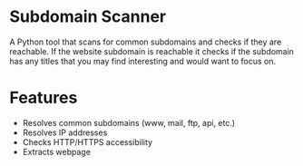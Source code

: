# Subdomain Scanner

A Python tool that scans for common subdomains and checks if they are reachable.
If the website subdomain is reachable it checks if the subdomain has any titles
that you may find interesting and would want to focus on.

# Features
- Resolves common subdomains (www, mail, ftp, api, etc.)
- Resolves IP addresses
- Checks HTTP/HTTPS accessibility
- Extracts webpage <title> if found
  
## Requirements
- Python 3.x
- requests library
```bash
pip install -r requirements.txt
```

## Usage
Run the scanner against a domain:
```bash
python subdomain_scanner.py example.com 
[+] Found: www.example.com -> 93.184.216.34
     Title: Example Domain

[+] Found: mail.example.com -> 93.184.216.34
     No title tag found
```
# Installation
Clone the repo and install dependencies:
```bash
git clone https://github.com/mckipfc/Subdomain_Scanner.git
cd Subdomain_Scanner
pip install -r requirements.txt
